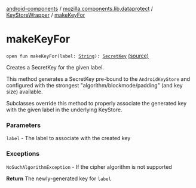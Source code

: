 [android-components](../../index.md) / [mozilla.components.lib.dataprotect](../index.md) / [KeyStoreWrapper](index.md) / [makeKeyFor](./make-key-for.md)

# makeKeyFor

`open fun makeKeyFor(label: `[`String`](https://kotlinlang.org/api/latest/jvm/stdlib/kotlin/-string/index.html)`): `[`SecretKey`](https://developer.android.com/reference/javax/crypto/SecretKey.html) [(source)](https://github.com/mozilla-mobile/android-components/blob/master/components/lib/dataprotect/src/main/java/mozilla/components/lib/dataprotect/Keystore.kt#L87)

Creates a SecretKey for the given label.

This method generates a SecretKey pre-bound to the `AndroidKeyStore` and configured
with the strongest "algorithm/blockmode/padding" (and key size) available.

Subclasses override this method to properly associate the generated key with
the given label in the underlying KeyStore.

### Parameters

`label` - The label to associate with the created key

### Exceptions

`NoSuchAlgorithmException` - If the cipher algorithm is not supported

**Return**
The newly-generated key for `label`

